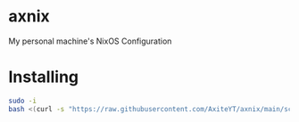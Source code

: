 # axnix

My personal machine's NixOS Configuration

# Installing

```bash
sudo -i
bash <(curl -s "https://raw.githubusercontent.com/AxiteYT/axnix/main/scripts/install.sh")
```
